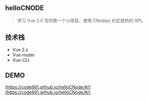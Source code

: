 ## helloCNODE
> 学习 Vue 2.0 写的第一个小项目，使用 CNodejs 社区提供的 API。

## 技术栈
- Vue 2.x
- Vue-router
- Vue-CLI

## DEMO
[https://code661.github.io/helloCNode/#/](https://code661.github.io/helloCNode/#/)
